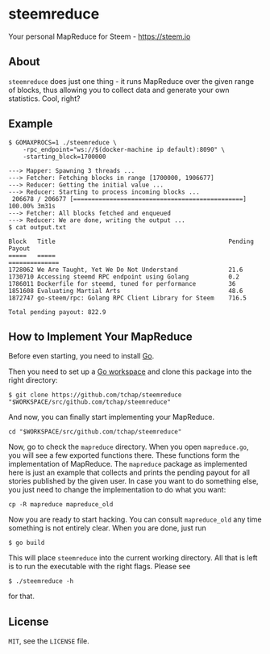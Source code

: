 # steemreduce

Your personal MapReduce for Steem - https://steem.io

## About

`steemreduce` does just one thing - it runs MapReduce over the given range of blocks,
thus allowing you to collect data and generate your own statistics. Cool, right?

## Example

```
$ GOMAXPROCS=1 ./steemreduce \
    -rpc_endpoint="ws://$(docker-machine ip default):8090" \
	-starting_block=1700000

---> Mapper: Spawning 3 threads ...
---> Fetcher: Fetching blocks in range [1700000, 1906677]
---> Reducer: Getting the initial value ...
---> Reducer: Starting to process incoming blocks ...
 206678 / 206677 [===============================================] 100.00% 3m31s
---> Fetcher: All blocks fetched and enqueued
---> Reducer: We are done, writing the output ...
$ cat output.txt 

Block   Title                                                Pending Payout
=====   =====                                                ==============
1728062	We Are Taught, Yet We Do Not Understand              21.6
1730710	Accessing steemd RPC endpoint using Golang           0.2
1786011	Dockerfile for steemd, tuned for performance         36
1851608	Evaluating Martial Arts                              48.6
1872747	go-steem/rpc: Golang RPC Client Library for Steem    716.5

Total pending payout: 822.9
```

## How to Implement Your MapReduce

Before even starting, you need to install [Go](https://golang.org/dl/).

Then you need to set up a [Go workspace](https://golang.org/doc/code.html#Workspaces)
and clone this package into the right directory:

```
$ git clone https://github.com/tchap/steemreduce "$WORKSPACE/src/github.com/tchap/steemreduce"
```

And now, you can finally start implementing your MapReduce.

```
cd "$WORKSPACE/src/github.com/tchap/steemreduce"
```

Now, go to check the `mapreduce` directory. When you open `mapreduce.go`, you will
see a few exported functions there. These functions form the implementation of
MapReduce. The `mapreduce` package as implemented here is just an example that
collects and prints the pending payout for all stories published by the given
user. In case you want to do something else, you just need to change the
implementation to do what you want:

```
cp -R mapreduce mapreduce_old
```

Now you are ready to start hacking. You can consult `mapreduce_old` any time
something is not entirely clear. When you are done, just run

```
$ go build
```

This will place `steemreduce` into the current working directory.
All that is left is to run the executable with the right flags. Please see

```
$ ./steemreduce -h
```

for that.

## License

`MIT`, see the `LICENSE` file.
